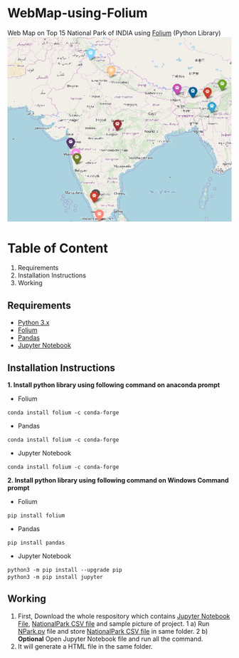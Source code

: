 # WebMap-using-Folium
Web Map on Top 15 National Park of INDIA using [Folium](https://python-visualization.github.io/folium/modules.html) (Python Library)
![](https://github.com/BhaskarKarnatak/WebMap-using-Folium/blob/master/National%20Park.png)

# Table of Content
1. Requirements
2. Installation Instructions
3. Working


## Requirements
 - [Python 3.x](https://www.python.org/ftp/python/3.7.3/python-3.7.3.exe)
 - [Folium](https://python-visualization.github.io/folium/modules.html)
 - [Pandas](https://pandas.pydata.org/pandas-docs/stable/)
 - [Jupyter Notebook](https://jupyter-notebook.readthedocs.io/en/stable/notebook.html)


## Installation Instructions
**1. Install python library using following command on anaconda prompt**
- Folium
```
conda install folium -c conda-forge
```
 - Pandas
```
conda install folium -c conda-forge
```
  - Jupyter Notebook
```
conda install folium -c conda-forge
```
**2. Install python library using following command on Windows Command prompt**
  - Folium
```
pip install folium
```
  - Pandas
```
pip install pandas
```

 - Jupyter Notebook
```
python3 -m pip install --upgrade pip
python3 -m pip install jupyter
``` 

## Working
1. First, Download the whole respository which contains [Jupyter Notebook File](https://github.com/BhaskarKarnatak/WebMap-using-Folium/blob/master/National%20Park.ipynb), [NationalPark CSV file](https://github.com/BhaskarKarnatak/WebMap-using-Folium/blob/master/NationalPark.csv) and sample picture of project.
1 a) Run [NPark.py](https://github.com/BhaskarKarnatak/WebMap-using-Folium/blob/master/NPark.py) file and store [NationalPark CSV file](https://github.com/BhaskarKarnatak/WebMap-using-Folium/blob/master/NationalPark.csv) in same folder.
2 b) **Optional** Open Jupyter Notebook file and run all the command.
3. It will generate a HTML file in the same folder.
